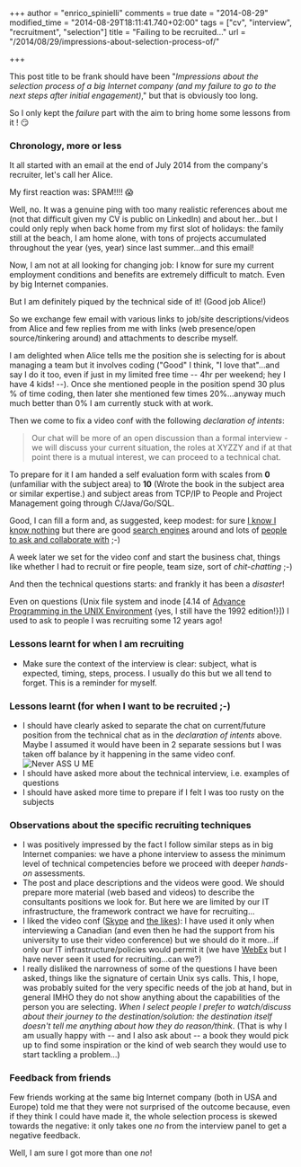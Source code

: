 +++
author = "enrico_spinielli"
comments = true
date = "2014-08-29"
modified_time = "2014-08-29T18:11:41.740+02:00"
tags = ["cv", "interview", "recruitment", "selection"]
title = "Failing to be recruited..."
url = "/2014/08/29/impressions-about-selection-process-of/"

+++

This post title to be frank should have been "*Impressions about the selection process of a big Internet company (and my failure to go to the next steps after initial engagement)*," but that is obviously too long.

So I only kept the *failure* part with the aim to bring home some lessons from it ! :smirk:

### Chronology, more or less
It all started with an email at the end of July 2014 from the company's recruiter, let's call her Alice.

My first reaction was: SPAM!!!! :scream:

Well, no. It was a genuine ping with too many realistic references about me (not that difficult given my CV is public on LinkedIn) and about her...but I could only reply when back home from my first slot of holidays: the family still at the beach, I am home alone, with tons of projects accumulated throughout the year (yes, year) since last summer...and this email!

Now, I am not at all looking for changing job: I know for sure my current employment conditions and benefits are extremely difficult to match. Even by big Internet companies.

But I am definitely piqued by the technical side of it! (Good job Alice!)

So we exchange few email with various links to job/site descriptions/videos from Alice and few replies from me with links (web presence/open source/tinkering around) and attachments to describe myself.

I am delighted when Alice tells me the position she is selecting for is about managing a team but it involves coding ("Good" I think, "I love that"...and say I do it too, even if just in my limited free time -- 4hr per weekend; hey I have 4 kids! --). Once she mentioned people in the position spend 30 plus % of time coding, then later she mentioned few times 20%...anyway much much better than 0% I am currently stuck with at work.

Then we come to fix a video conf with the following *declaration of intents*:

>    Our chat will be more of an open discussion than a formal interview - we will discuss your current situation, the roles at XYZZY and if at that point there is a mutual interest, we can proceed to a technical chat.

To prepare for it I am handed a self evaluation form with scales from **0** (unfamiliar with the subject area) to **10** (Wrote the book in the subject area or similar expertise.) and subject areas from TCP/IP to People and Project Management going through C/Java/Go/SQL.

Good, I can fill a form and, as suggested, keep modest: for sure [I know I know nothing](https://en.wikipedia.org/wiki/I_know_that_I_know_nothing") but there are good [search engines](https://giyf.com/) around and lots of [people to ask and collaborate with](https://stackoverflow.com/) ;-)

A week later we set for the video conf and start the business chat, things like whether I had to recruit or fire people, team size, sort of *chit-chatting* ;-)

And then the technical questions starts: and frankly it has been a *disaster*!

Even on questions (Unix file system and inode [4.14 of [Advance Programming in the UNIX Environment](https://www.kohala.com/start/apue.html) {yes, I still have the 1992 edition!}]) I used to ask to people I was recruiting some 12 years ago!

### Lessons learnt for when I am recruiting

* Make sure the context of the interview is clear: subject, what is expected, timing, steps, process.
  I usually do this but we all tend to forget. This is a reminder for myself.

### Lessons learnt (for when I want to be recruited ;-)

* I should have clearly asked to separate the chat on current/future position from the technical chat as in the *declaration of intents* above.
  Maybe I assumed it would have been in 2 separate sessions but I was taken off balance by it happening in the same video conf.
  ![Never ASS U ME](https://imgs.xkcd.com/comics/when_you_assume.png)
* I should have asked more about the technical interview, i.e. examples of questions
* I should have asked more time to prepare if I felt I was too rusty on the subjects

### Observations about the specific recruiting techniques

* I was positively impressed by the fact I follow similar steps as in big Internet companies: we have a phone interview to assess the minimum level of technical competencies before we proceed with deeper *hands-on* assessments.
*  The post and place descriptions and the videos were good.
   We should prepare more material (web based and videos) to describe the consultants positions we look for.
   But here we are limited by our IT infrastructure, the framework contract we have for recruiting...
* I liked the video conf ([Skype](https://www.skype.com/en/) and [the likes](https://www.google.com/+/learnmore/hangouts/)): I have used it only when interviewing a Canadian (and even then he had the support from his university to use their video conference) but we should do it more...if only our IT infrastructure/policies would permit it (we have [WebEx](https://www.webex.com/) but I have never seen it used for recruiting...can we?)
* I really disliked the narrowness of some of the questions I have been asked, things like the signature of certain Unix sys calls. This, I hope, was probably suited for the very specific needs of the job at hand, but in general IMHO they do not show anything about the capabilities of the person you are selecting. *When I select people I prefer to watch/discuss about their journey to the destination/solution: the destination itself doesn't tell me anything about how they do reason/think*. (That is why I am usually happy with -- and I also ask about -- a book they would pick up to find some inspiration or the kind of web search they would use to start tackling a problem...)

### Feedback from friends ###
Few friends working at the same big Internet company (both in USA and Europe) told me that they were not surprised of the outcome because, even if they think I could have made it, the whole selection process is skewed towards the negative: it only takes one *no* from the interview panel to get a negative feedback.

Well, I am sure I got more than one *no*!
